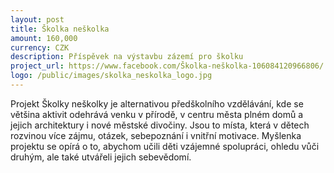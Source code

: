 ```yaml
---
layout: post
title: Školka neškolka
amount: 160,000
currency: CZK
description: Příspěvek na výstavbu zázemí pro školku
project_url: https://www.facebook.com/Školka-neškolka-106084120966806/
logo: /public/images/skolka_neskolka_logo.jpg
---
```


Projekt Školky neškolky je alternativou předškolního vzdělávání, kde se
většina aktivit odehrává venku v přírodě, v centru města plném domů
a jejich architektury i nové městské divočiny. Jsou to místa, která v dětech
rozvinou více zájmu, otázek, sebepoznání i vnitřní motivace. Myšlenka
projektu se opírá o to, abychom učili děti vzájemné spolupráci, ohledu vůči
druhým, ale také utvářeli jejich sebevědomí.
